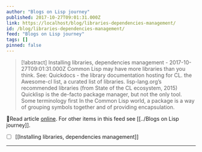 ```yaml
---
author: "Blogs on Lisp journey"
published: 2017-10-27T09:01:31.000Z
link: https://localhost/blog/libraries-dependencies-management/
id: /blog/libraries-dependencies-management/
feed: "Blogs on Lisp journey"
tags: []
pinned: false
---
```

> [!abstract] Installing libraries, dependencies management - 2017-10-27T09:01:31.000Z
> Common Lisp may have more libraries than you think. See: Quickdocs - the library documentation hosting for CL. the Awesome-cl list, a curated list of libraries. lisp-lang.org’s recommended libraries (from State of the CL ecosystem, 2015) Quicklisp is the de-facto package manager, but not the only tool. Some terminology first In the Common Lisp world, a package is a way of grouping symbols together and of providing encapsulation.

🔗Read article [online](https://localhost/blog/libraries-dependencies-management/). For other items in this feed see [[../Blogs on Lisp journey]].

- [ ] [[Installing libraries, dependencies management]]
- - -

